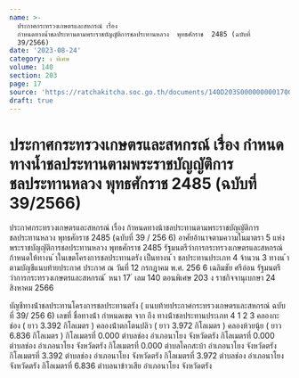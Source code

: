 ```yaml
---
name: >-
  ประกาศกระทรวงเกษตรและสหกรณ์ เรื่อง
  กำหนดทางน้ำชลประทานตามพระราชบัญญัติการชลประทานหลวง  พุทธศักราช  2485 (ฉบับที่
  39/2566)
date: '2023-08-24'
category: ง พิเศษ
volume: 140
section: 203
page: 17
source: 'https://ratchakitcha.soc.go.th/documents/140D203S0000000001700.pdf'
draft: true
---
```


# ประกาศกระทรวงเกษตรและสหกรณ์ เรื่อง กำหนดทางน้ำชลประทานตามพระราชบัญญัติการชลประทานหลวง  พุทธศักราช  2485 (ฉบับที่ 39/2566)

ประกาศกระทรวงเกษตรและสหกรณ์ เรื่อง ก้าหนดทางน้าชลประทานตามพระราชบัญญัติการชลประทานหลวง พุทธศักราช 2485 (ฉบับที่ 39 / 256 6) อาศัยอ้านาจตามความในมาตรา 5 แห่งพระราชบัญญัติการชลประทานหลวง พุทธศักราช 2485 รัฐมนตรีว่าการกระทรวงเกษตรและสหกรณ์ ก้าหนดให้ทางน ้าในเขตโครงการชลประทานตรัง เป็นทางน ้า ชลประทานประเภท 4 จ้านวน 3 ทางน ้า ตามบัญชีแนบท้ายประกาศ ประกาศ ณ วันที่ 12 กรกฎาคม พ.ศ. 256 6 เฉลิมชัย ศรีอ่อน รัฐมนตรีว่าการกระทรวงเกษตรและสหกรณ์ ้ หนา 17 ่ เลม 140 ตอนพิเศษ 203 ง ราชกิจจานุเบกษา 24 สิงหาคม 2566

บัญชีทางน้ําชลประทานโครงการชลประทานตรัง ( แนบท้ายประกาศกระทรวงเกษตรและสหกรณ์ ฉบับที่ 39/ 256 6) เลขที่ ชื่อทางน้ํา กําหนดเขต จาก ถึง ทางน้ําชลประทานประเภท 4 1 2 3 คลองกะช่อง ( ยาว 3.392 กิโลเมตร ) คลองน้ําตกโตนปลิว ( ยาว 3.972 กิโลเมตร ) คลองห้วยนุ้ย ( ยาว 6.836 กิโลเมตร ) กิโลเมตรที่ 0.000 ตําบลช่อง อําเภอนาโยง จังหวัดตรัง กิโลเมตรที่ 0.000 ตําบลช่อง อําเภอนาโยง จังหวัดตรัง กิโลเมตรที่ 0.000 ตําบลโคกสะบ้า อําเภอนาโยง จังหวัดตรัง กิโลเมตรที่ 3.392 ตําบลช่อง อําเภอนาโยง จังหวัดตรัง กิโลเมตรที่ 3.972 ตําบลช่อง อําเภอนาโยง จังหวัดตรัง กิโลเมตรที่ 6.836 ตําบลนาข้าวเสีย อําเภอนาโยง จังหวัดตรัง
